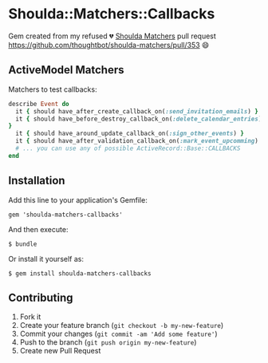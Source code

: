 # Shoulda::Matchers::Callbacks

Gem created from my refused :broken_heart: 
[Shoulda Matchers](https://github.com/thoughtbot/shoulda-matchers) pull request
https://github.com/thoughtbot/shoulda-matchers/pull/353 :smile:
 

## ActiveModel Matchers

Matchers to test callbacks:

```ruby
describe Event do
  it { should have_after_create_callback_on(:send_invitation_emails) }
  it { should have_before_destroy_callback_on(:delete_calendar_entries)
}
  it { should have_around_update_callback_on(:sign_other_events) }
  it { should have_after_validation_callback_on(:mark_event_upcomming) }
  # ... you can use any of possible ActiveRecord::Base::CALLBACKS
end
```

## Installation

Add this line to your application's Gemfile:

    gem 'shoulda-matchers-callbacks'

And then execute:

    $ bundle

Or install it yourself as:

    $ gem install shoulda-matchers-callbacks



## Contributing

1. Fork it
2. Create your feature branch (`git checkout -b my-new-feature`)
3. Commit your changes (`git commit -am 'Add some feature'`)
4. Push to the branch (`git push origin my-new-feature`)
5. Create new Pull Request
